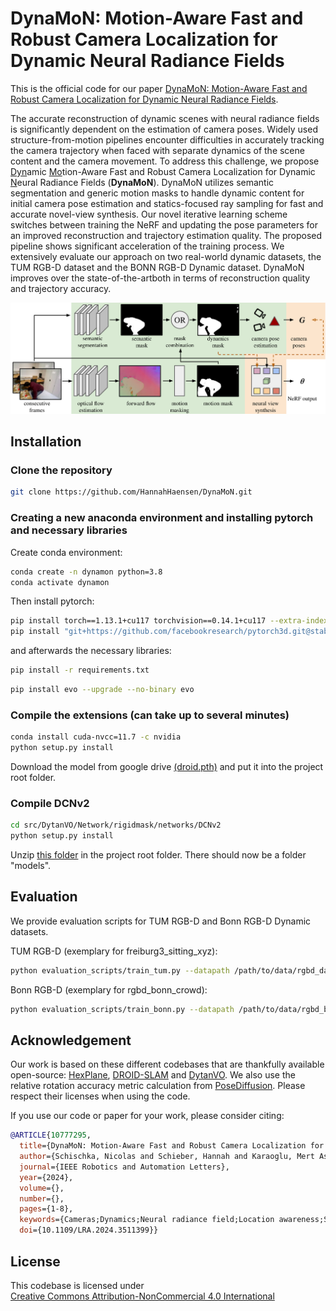 # DynaMoN: Motion-Aware Fast and Robust Camera Localization for Dynamic Neural Radiance Fields

This is the official code for our paper [DynaMoN: Motion-Aware Fast and Robust Camera Localization for Dynamic Neural Radiance Fields](https://ieeexplore.ieee.org/document/10777295).

The accurate reconstruction of dynamic scenes with neural radiance fields is significantly dependent on the estimation of camera poses. Widely used structure-from-motion pipelines encounter difficulties in accurately tracking the camera trajectory when faced with separate dynamics of the scene content and the camera movement. To address this challenge, we propose <u>Dyn</u>amic <u>Mo</u>tion-Aware Fast and Robust Camera Localization for Dynamic <u>N</u>eural Radiance Fields (<b>DynaMoN</b>). DynaMoN utilizes semantic segmentation and generic motion masks to handle dynamic content for initial camera pose estimation and statics-focused ray sampling for fast and accurate novel-view synthesis. Our novel iterative learning scheme switches between training the NeRF and updating the pose parameters for an improved reconstruction and trajectory estimation quality. The proposed pipeline shows significant acceleration of the training process. We extensively evaluate our approach on two real-world dynamic datasets, the TUM RGB-D dataset and the BONN RGB-D Dynamic dataset. DynaMoN improves over the state-of-the-artboth in terms of reconstruction quality and trajectory accuracy.

![Architecture of DynaMoN](architecture.png)

## Installation
### Clone the repository
```Bash
git clone https://github.com/HannahHaensen/DynaMoN.git
```

### Creating a new anaconda environment and installing pytorch and necessary libraries

Create conda environment:
```Bash
conda create -n dynamon python=3.8
conda activate dynamon
```
Then install pytorch:
```Bash
pip install torch==1.13.1+cu117 torchvision==0.14.1+cu117 --extra-index-url https://download.pytorch.org/whl/cu117
pip install "git+https://github.com/facebookresearch/pytorch3d.git@stable"
```
and afterwards the necessary libraries:
```Bash
pip install -r requirements.txt
```
```Bash
pip install evo --upgrade --no-binary evo
```

### Compile the extensions (can take up to several minutes)
```Bash
conda install cuda-nvcc=11.7 -c nvidia
python setup.py install
```
Download the model from google drive [(droid.pth)](https://drive.google.com/file/d/1evdx9_jdMejsVJ3H9uJW9a2V4LFqbs3L/view?usp=drive_link) and put it into the project root folder.

### Compile DCNv2
```Bash
cd src/DytanVO/Network/rigidmask/networks/DCNv2
python setup.py install
```
Unzip [this folder](https://drive.google.com/file/d/1zNANgZld5WLqCESOJoi8PyRydTQP5gwW/view?usp=sharing) in the project root folder. There should now be a folder "models".

## Evaluation
We provide evaluation scripts for TUM RGB-D and Bonn RGB-D Dynamic datasets.

TUM RGB-D (exemplary for freiburg3_sitting_xyz):
```Bash
python evaluation_scripts/train_tum.py --datapath /path/to/data/rgbd_dataset_freiburg3_sitting_xyz --disable_vis --filter_motion --filter_semantics
```

Bonn RGB-D (exemplary for rgbd_bonn_crowd):
```Bash
python evaluation_scripts/train_bonn.py --datapath /path/to/data/rgbd_bonn_crowd --disable_vis --filter_motion --filter_semantics
```

## Acknowledgement
Our work is based on these different codebases that are thankfully available open-source: [HexPlane](https://github.com/Caoang327/HexPlane), [DROID-SLAM](https://github.com/princeton-vl/DROID-SLAM) and [DytanVO](https://github.com/castacks/DytanVO). We also use the relative rotation accuracy metric calculation from [PoseDiffusion](https://github.com/facebookresearch/PoseDiffusion). Please respect their licenses when using the code.

If you use our code or paper for your work, please consider citing:
```bibtex
@ARTICLE{10777295,
  title={DynaMoN: Motion-Aware Fast and Robust Camera Localization for Dynamic Neural Radiance Fields}, 
  author={Schischka, Nicolas and Schieber, Hannah and Karaoglu, Mert Asim and Gorgulu, Melih and Grötzner, Florian and Ladikos, Alexander and Navab, Nassir and Roth, Daniel and Busam, Benjamin},
  journal={IEEE Robotics and Automation Letters}, 
  year={2024},
  volume={},
  number={},
  pages={1-8},
  keywords={Cameras;Dynamics;Neural radiance field;Location awareness;Simultaneous localization and mapping;Training;Robot vision systems;Accuracy;Semantics;Optimization;Localization;Mapping},
  doi={10.1109/LRA.2024.3511399}}

```

## License
 <p xmlns:cc="http://creativecommons.org/ns#" >This codebase is licensed under <a href="https://creativecommons.org/licenses/by-nc/4.0/?ref=chooser-v1" target="_blank" rel="license noopener noreferrer" style="display:inline-block;">Creative Commons Attribution-NonCommercial 4.0 International<img style="height:22px!important;margin-left:3px;vertical-align:text-bottom;" src="https://mirrors.creativecommons.org/presskit/icons/cc.svg?ref=chooser-v1" alt=""><img style="height:22px!important;margin-left:3px;vertical-align:text-bottom;" src="https://mirrors.creativecommons.org/presskit/icons/by.svg?ref=chooser-v1" alt=""><img style="height:22px!important;margin-left:3px;vertical-align:text-bottom;" src="https://mirrors.creativecommons.org/presskit/icons/nc.svg?ref=chooser-v1" alt=""></a></p> 